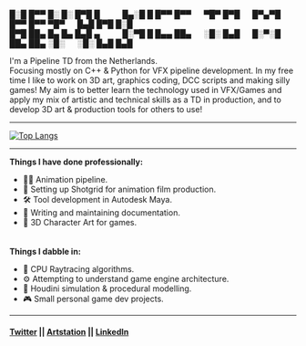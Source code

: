 █░█ █▀▀ █░ █░ █▀█ █      █▄░█ █ █▀▀ █▀▀   ▀█▀ █▀█   █▀▄▀█ █▀▀ █▀▀ ▀█▀   █▄█ █▀█ █░█     
█▀█ ██▄ █▄ █▄ █▄█ ▄      █░▀█ █ █▄▄ ██▄   ░█░ █▄█   █░▀░█ ██▄ ██▄ ░█░   ░█░ █▄█ █▄█

I'm a Pipeline TD from the Netherlands.  
Focusing mostly on C++ & Python for VFX pipeline development.
In my free time I like to work on 3D art, graphics coding, DCC scripts and making silly games!
My aim is to better learn the technology used in VFX/Games and apply my mix of artistic and technical skills as a TD in production, and to develop 3D art & production tools for others to use!

---

[![Top Langs](https://github-readme-stats.vercel.app/api/top-langs/?username=MaxineCodes&layout=compact&theme=omni)](https://github.com/anuraghazra/github-readme-stats)

---

**Things I have done professionally:**  
- 🏃🏼 Animation pipeline.  
- 📸 Setting up Shotgrid for animation film production.  
- 🛠 Tool development in Autodesk Maya.  
- 📖 Writing and maintaining documentation.  
- 🎨 3D Character Art for games.  
　  

**Things I dabble in:**
- 📐 CPU Raytracing algorithms.
- ⚙️ Attempting to understand game engine architecture.
- 🌊 Houdini simulation & procedural modelling.
- 🎮 Small personal game dev projects.

---

#### [Twitter](https://twitter.com/MaxineCodes) || [Artstation](https://www.artstation.com/maxine3d) || [LinkedIn](https://www.linkedin.com/in/maxinemeijboom/)

